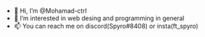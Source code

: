 - 👋 Hi, I’m @Mohamad-ctrl
- 👀 I’m interested in web desing and programming in general
- 📫 You can reach me on discord(Spyro#8408) or insta(ft_spyro)
